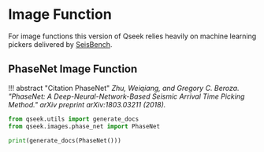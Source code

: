 # Image Function

For image functions this version of Qseek relies heavily on machine learning pickers delivered by [SeisBench](https://github.com/seisbench/seisbench).

## PhaseNet Image Function

!!! abstract "Citation PhaseNet"
    *Zhu, Weiqiang, and Gregory C. Beroza. "PhaseNet: A Deep-Neural-Network-Based Seismic Arrival Time Picking Method." arXiv preprint arXiv:1803.03211 (2018).*

```python exec='on'
from qseek.utils import generate_docs
from qseek.images.phase_net import PhaseNet

print(generate_docs(PhaseNet()))
```
